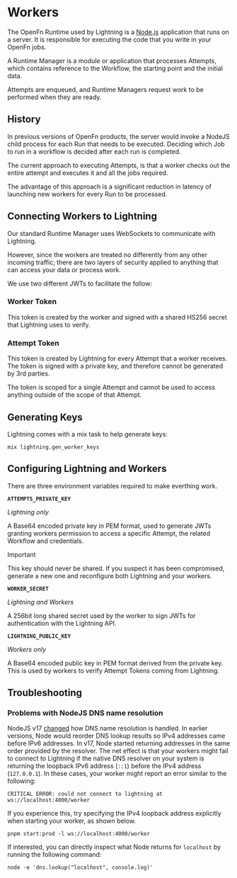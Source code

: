 # Workers

The OpenFn Runtime used by Lightning is a [Node.js](https://nodejs.org/en/)
application that runs on a server. It is responsible for executing the code that
you write in your OpenFn jobs.

A Runtime Manager is a module or application that processes Attempts, which
contains reference to the Workflow, the starting point and the initial data.

Attempts are enqueued, and Runtime Managers request work to be performed when
they are ready.

## History

In previous versions of OpenFn products, the server would invoke a NodeJS child
process for each Run that needs to be executed. Deciding which Job to run in a
workflow is decided after each run is completed.

The current approach to executing Attempts, is that a worker checks out the
entire attempt and executes it and all the jobs required.

The advantage of this approach is a significant reduction in latency of
launching new workers for every Run to be processed.

## Connecting Workers to Lightning

Our standard Runtime Manager uses WebSockets to communicate with Lightning.

However, since the workers are treated no differently from any other incoming
traffic; there are two layers of security applied to anything that can access
your data or process work.

We use two different JWTs to facilitate the follow:

### Worker Token

This token is created by the worker and signed with a shared HS256 secret that
Lightning uses to verify.

### Attempt Token

This token is created by Lightning for every Attempt that a worker receives. The
token is signed with a private key, and therefore cannot be generated by 3rd
parties.

The token is scoped for a single Attempt and cannot be used to access anything
outside of the scope of that Attempt.

## Generating Keys

Lightning comes with a mix task to help generate keys:

```
mix lightning.gen_worker_keys
```

## Configuring Lightning and Workers

There are three environment variables required to make everthing work.

**`ATTEMPTS_PRIVATE_KEY`**

_Lightning only_

A Base64 encoded private key in PEM format, used to generate JWTs granting
workers permission to access a specific Attempt, the related Workflow and
credentials.

> [!IMPORTANT]
> This key should never be shared. If you suspect it has been compromised, 
> generate a new one and reconfigure both Lightning and your workers.

**`WORKER_SECRET`**

_Lightning and Workers_

A 256bit long shared secret used by the worker to sign JWTs for authentication
with the Lightning API.

**`LIGHTNING_PUBLIC_KEY`**

_Workers only_

A Base64 encoded public key in PEM format derived from the private key.
This is used by workers to verify Attempt Tokens coming from Lightning.

## Troubleshooting

### Problems with NodeJS DNS name resolution

NodeJS v17 [changed](https://github.com/nodejs/node/pull/39987) how DNS name resolution is handled. In earlier versions, Node would reorder DNS lookup results so IPv4 addresses came before IPv6 addresses. In v17, Node started returning addresses in the same order provided by the resolver. The net effect is that your workers might fail to connect to Lightning if the native DNS resolver on your system is returning the loopback IPv6 address (`::1`) before the IPv4 address (`127.0.0.1`). In these cases, your worker might report an error similar to the following:
 
 ```
 CRITICAL ERROR: could not connect to lightning at ws://localhost:4000/worker
 ```

If you experience this, try specifying the IPv4 loopback address explicitly when starting your worker, as shown below.

```
pnpm start:prod -l ws://localhost:4000/worker
```

If interested, you can directly inspect what Node returns for `localhost` by running the following command:

```
node -e 'dns.lookup("localhost", console.log)'
```